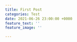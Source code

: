 ```yaml
---
title: First Post
categories: Test
date: 2021-06-26 23:00:00 +0000
feature_text: ''
feature_image: ''

---
```

